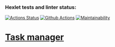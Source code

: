### Hexlet tests and linter status:
[![Actions Status](https://github.com/topmatedesu/php-project-57/actions/workflows/hexlet-check.yml/badge.svg)](https://github.com/topmatedesu/php-project-57/actions)
[![Github Actions](https://github.com/topmatedesu/php-project-57/actions/workflows/github-check.yml/badge.svg)](https://github.com/topmatedesu/php-project-57/actions/workflows/github-check.yml)
[![Maintainability](https://api.codeclimate.com/v1/badges/8603796f5b6d04f95c56/maintainability)](https://codeclimate.com/github/topmatedesu/php-project-57/maintainability)

# [Task manager](https://php-project-57-734e.onrender.com)